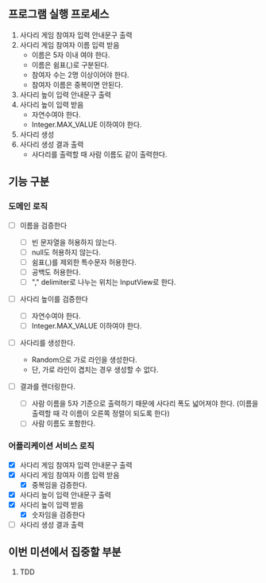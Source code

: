 ## 프로그램 실행 프로세스
1. 사다리 게임 참여자 입력 안내문구 출력
2. 사다리 게임 참여자 이름 입력 받음
    - 이름은 5자 이내 여야 한다.
    - 이름은 쉼표(,)로 구분된다.
    - 참여자 수는 2명 이상이어야 한다.
    - 참여자 이름은 중복이면 안된다.
3. 사다리 높이 입력 안내문구 출력
4. 사다리 높이 입력 받음
    - 자연수여야 한다.
    - Integer.MAX_VALUE 이하여야 한다.
5. 사다리 생성
6. 사다리 생성 결과 출력
   - 사다리를 출력할 때 사람 이름도 같이 출력한다.

## 기능 구분
### 도메인 로직
- [ ] 이름을 검증한다
  - [ ] 빈 문자열을 허용하지 않는다.
  - [ ] null도 허용하지 않는다.
  - [ ] 쉼표(,)를 제외한 특수문자 허용한다.
  - [ ] 공백도 허용한다.
  - [ ] "," delimiter로 나누는 위치는 InputView로 한다.
  
- [ ] 사다리 높이를 검증한다
  - [ ] 자연수여야 한다.
  - [ ] Integer.MAX_VALUE 이하여야 한다.

- [ ] 사다리를 생성한다.
    - Random으로 가로 라인을 생성한다.
    - 단, 가로 라인이 겹치는 경우 생성할 수 없다.

- [ ] 결과를 렌더링한다.
  - [ ] 사람 이름을 5자 기준으로 출력하기 때문에 사다리 폭도 넓어져야 한다. (이름을 출력할 때 각 이름이 오른쪽 정렬이 되도록 한다)
  - [ ] 사람 이름도 포함한다.

### 어플리케이션 서비스 로직
- [x] 사다리 게임 참여자 입력 안내문구 출력
- [x] 사다리 게임 참여자 이름 입력 받음
  - [x] 중복임을 검증한다.
- [x] 사다리 높이 입력 안내문구 출력
- [x] 사다리 높이 입력 받음
    - [x] 숫자임을 검증한다
- [ ] 사다리 생성 결과 출력

## 이번 미션에서 집중할 부분
1. TDD
